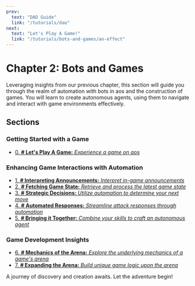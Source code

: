 ```yaml
---
prev:
  text: "DAO Guide"
  link: "/tutorials/dao"
next:
  text: "Let's Play A Game!"
  link: "/tutorials/bots-and-games/ao-effect"
---
```


# Chapter 2: Bots and Games

Leveraging insights from our previous chapter, this section will guide you through the realm of automation with bots in aos and the construction of games. You will learn to create autonomous agents, using them to navigate and interact with game environments effectively.

## Sections

### Getting Started with a Game

- [0. **# Let's Play A Game:** _Experience a game on aos_](ao-effect)

### Enhancing Game Interactions with Automation

- [1. **# Interpreting Announcements:** _Interpret in-game announcements_](announcements)
- [2. **# Fetching Game State:** _Retrieve and process the latest game state_](game-state)
- [3. **# Strategic Decisions:** _Utilize automation to determine your next move_](decisions)
- [4. **# Automated Responses:** _Streamline attack responses through automation_](attacking)
- [5. **# Bringing it Together:** _Combine your skills to craft an autonomous agent_](bringing-together)

### Game Development Insights

- [6. **# Mechanics of the Arena:** _Explore the underlying mechanics of a game's arena_](arena-mechanics)
- [7. **# Expanding the Arena:** _Build unique game logic upon the arena_](build-game)

A journey of discovery and creation awaits. Let the adventure begin!
